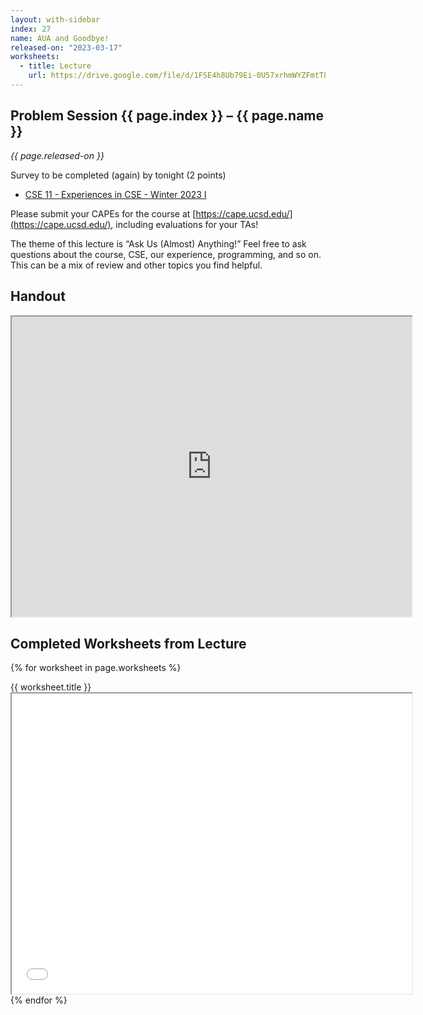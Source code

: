 ```yaml
---
layout: with-sidebar
index: 27
name: AUA and Goodbye!
released-on: "2023-03-17"
worksheets:
  - title: Lecture
    url: https://drive.google.com/file/d/1FSE4h8Ub79Ei-0U57xrhmWYZFmtT8rkr
---
```


## Problem Session {{ page.index }} – {{ page.name }}

_{{ page.released-on }}_

Survey to be completed (again) by tonight (2 points)

- [CSE 11 - Experiences in CSE - Winter 2023 I](https://forms.gle/S9oDaGZpWSMk5Dwb9)

Please submit your CAPEs for the course at [https://cape.ucsd.edu/](https://cape.ucsd.edu/), including evaluations for your TAs!

The theme of this lecture is “Ask Us (Almost) Anything!” Feel free to ask questions about the course, CSE, our experience, programming, and so on. This can be a mix of review and other topics you find helpful. 

## Handout

<iframe src="https://drive.google.com/file/d/136ff6Qk8LZDZk8GxfjzZqIwO_kRa2p8S/preview" width="640" height="480" allow="autoplay"></iframe>

## Completed Worksheets from Lecture

{% for worksheet in page.worksheets %}
<div class="worksheetBox">
{{ worksheet.title }}
<br>
<iframe src="{{ worksheet.url }}/preview" width="640" height="480" allow="autoplay"></iframe>
</div>
{% endfor %}